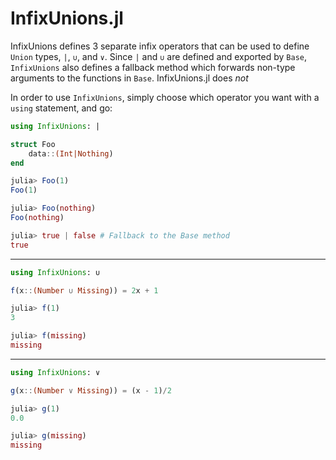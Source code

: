 # InfixUnions.jl

InfixUnions defines 3 separate infix operators that can be used to define `Union` types, `|`, `∪`, and `∨`. 
Since `|` and `∪` are defined and exported by `Base`, `InfixUnions` also defines a fallback method which forwards non-type
arguments to the functions in `Base`. InfixUnions.jl does *not* 

In order to use `InfixUnions`, simply choose which operator you want with a `using` statement, and go:
``` julia
using InfixUnions: |

struct Foo
    data::(Int|Nothing)
end
```
``` julia
julia> Foo(1)
Foo(1)

julia> Foo(nothing)
Foo(nothing)

julia> true | false # Fallback to the Base method
true
```

____________

``` julia
using InfixUnions: ∪

f(x::(Number ∪ Missing)) = 2x + 1
```
``` julia
julia> f(1)
3

julia> f(missing)
missing
```

_____________

``` julia
using InfixUnions: ∨

g(x::(Number ∨ Missing)) = (x - 1)/2
```
``` julia
julia> g(1)
0.0

julia> g(missing)
missing
```
